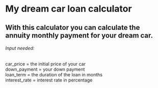 # My dream car loan calculator
## With this calculator you can calculate the annuity monthly payment for your dream car.
###### Input needed:
car_price = the initial price of your car<br>
down_payment = your down payment <br>
loan_term = the duration of the loan in months <br>
interest_rate = interest rate in percentage